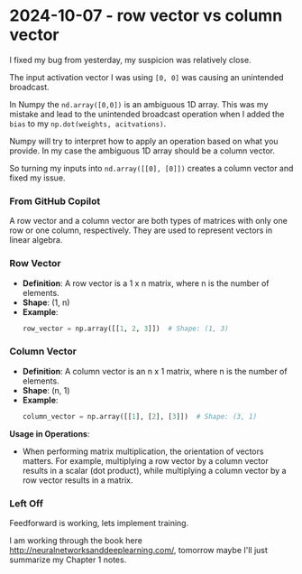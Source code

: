 # 2024-10-07 - row vector vs column vector

I fixed my bug from yesterday, my suspicion was relatively close.

The input activation vector I was using `[0, 0]` was causing an unintended broadcast.

In Numpy the `nd.array([0,0])` is an ambiguous 1D array. This was my mistake and lead to the unintended broadcast operation when I added the `bias` to my `np.dot(weights, acitvations)`.

Numpy will try to interpret how to apply an operation based on what you provide.  In my case the ambiguous 1D array should be a column vector.

So turning my inputs into `nd.array([[0], [0]])` creates a column vector and fixed my issue.


### From GitHub Copilot
A row vector and a column vector are both types of matrices with only one row or one column, respectively. They are used to represent vectors in linear algebra.

### Row Vector
- **Definition**: A row vector is a 1 x n matrix, where n is the number of elements.
- **Shape**: (1, n)
- **Example**: 
  ```python
  row_vector = np.array([[1, 2, 3]])  # Shape: (1, 3)
  ```

### Column Vector
- **Definition**: A column vector is an n x 1 matrix, where n is the number of elements.
- **Shape**: (n, 1)
- **Example**: 
  ```python
  column_vector = np.array([[1], [2], [3]])  # Shape: (3, 1)
  ```


**Usage in Operations**:
   - When performing matrix multiplication, the orientation of vectors matters. For example, multiplying a row vector by a column vector results in a scalar (dot product), while multiplying a column vector by a row vector results in a matrix.

### Left Off
Feedforward is working, lets implement training. 

I am working through the book here http://neuralnetworksanddeeplearning.com/, tomorrow maybe I'll just summarize my Chapter 1 notes.